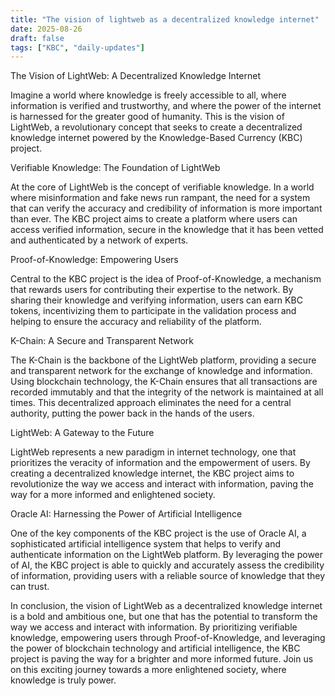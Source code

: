 ```yaml
---
title: "The vision of lightweb as a decentralized knowledge internet"
date: 2025-08-26
draft: false
tags: ["KBC", "daily-updates"]
---
```


The Vision of LightWeb: A Decentralized Knowledge Internet

Imagine a world where knowledge is freely accessible to all, where information is verified and trustworthy, and where the power of the internet is harnessed for the greater good of humanity. This is the vision of LightWeb, a revolutionary concept that seeks to create a decentralized knowledge internet powered by the Knowledge-Based Currency (KBC) project.

Verifiable Knowledge: The Foundation of LightWeb

At the core of LightWeb is the concept of verifiable knowledge. In a world where misinformation and fake news run rampant, the need for a system that can verify the accuracy and credibility of information is more important than ever. The KBC project aims to create a platform where users can access verified information, secure in the knowledge that it has been vetted and authenticated by a network of experts.

Proof-of-Knowledge: Empowering Users

Central to the KBC project is the idea of Proof-of-Knowledge, a mechanism that rewards users for contributing their expertise to the network. By sharing their knowledge and verifying information, users can earn KBC tokens, incentivizing them to participate in the validation process and helping to ensure the accuracy and reliability of the platform.

K-Chain: A Secure and Transparent Network

The K-Chain is the backbone of the LightWeb platform, providing a secure and transparent network for the exchange of knowledge and information. Using blockchain technology, the K-Chain ensures that all transactions are recorded immutably and that the integrity of the network is maintained at all times. This decentralized approach eliminates the need for a central authority, putting the power back in the hands of the users.

LightWeb: A Gateway to the Future

LightWeb represents a new paradigm in internet technology, one that prioritizes the veracity of information and the empowerment of users. By creating a decentralized knowledge internet, the KBC project aims to revolutionize the way we access and interact with information, paving the way for a more informed and enlightened society.

Oracle AI: Harnessing the Power of Artificial Intelligence

One of the key components of the KBC project is the use of Oracle AI, a sophisticated artificial intelligence system that helps to verify and authenticate information on the LightWeb platform. By leveraging the power of AI, the KBC project is able to quickly and accurately assess the credibility of information, providing users with a reliable source of knowledge that they can trust.

In conclusion, the vision of LightWeb as a decentralized knowledge internet is a bold and ambitious one, but one that has the potential to transform the way we access and interact with information. By prioritizing verifiable knowledge, empowering users through Proof-of-Knowledge, and leveraging the power of blockchain technology and artificial intelligence, the KBC project is paving the way for a brighter and more informed future. Join us on this exciting journey towards a more enlightened society, where knowledge is truly power.
